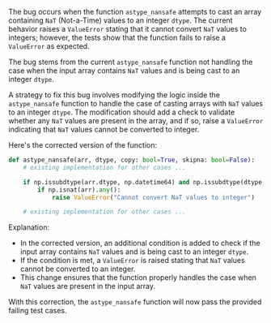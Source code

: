The bug occurs when the function `astype_nansafe` attempts to cast an array containing `NaT` (Not-a-Time) values to an integer `dtype`. The current behavior raises a `ValueError` stating that it cannot convert `NaT` values to integers; however, the tests show that the function fails to raise a `ValueError` as expected.

The bug stems from the current `astype_nansafe` function not handling the case when the input array contains `NaT` values and is being cast to an integer `dtype`.

A strategy to fix this bug involves modifying the logic inside the `astype_nansafe` function to handle the case of casting arrays with `NaT` values to an integer `dtype`. The modification should add a check to validate whether any `NaT` values are present in the array, and if so, raise a `ValueError` indicating that `NaT` values cannot be converted to integer.

Here's the corrected version of the function:

```python
def astype_nansafe(arr, dtype, copy: bool=True, skipna: bool=False):
    # existing implementation for other cases ... 

    if np.issubdtype(arr.dtype, np.datetime64) and np.issubdtype(dtype, np.integer):
        if np.isnat(arr).any():
            raise ValueError("Cannot convert NaT values to integer")

    # existing implementation for other cases ...
```

Explanation:
- In the corrected version, an additional condition is added to check if the input array contains `NaT` values and is being cast to an integer `dtype`.
- If the condition is met, a `ValueError` is raised stating that `NaT` values cannot be converted to an integer.
- This change ensures that the function properly handles the case when `NaT` values are present in the input array.

With this correction, the `astype_nansafe` function will now pass the provided failing test cases.